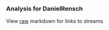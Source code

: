 ### Analysis for DanielRensch
View [raw](https://raw.githubusercontent.com/microprediction/chess/main/analysis/danielrensch/chess_blitz/locations.json) markdown for links to streams